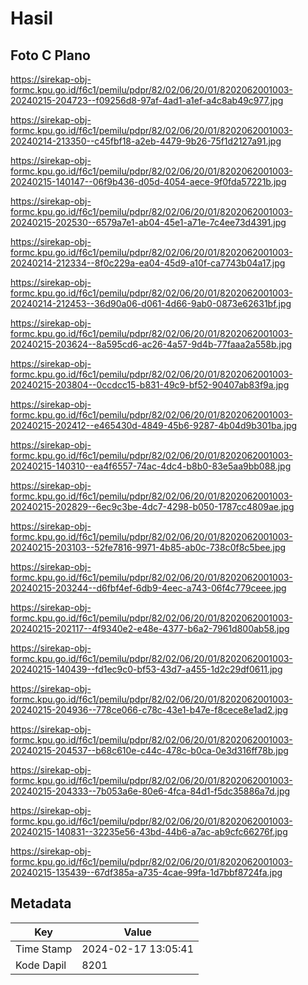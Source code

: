 # Hasil

## Foto C Plano

https://sirekap-obj-formc.kpu.go.id/f6c1/pemilu/pdpr/82/02/06/20/01/8202062001003-20240215-204723--f09256d8-97af-4ad1-a1ef-a4c8ab49c977.jpg

https://sirekap-obj-formc.kpu.go.id/f6c1/pemilu/pdpr/82/02/06/20/01/8202062001003-20240214-213350--c45fbf18-a2eb-4479-9b26-75f1d2127a91.jpg

https://sirekap-obj-formc.kpu.go.id/f6c1/pemilu/pdpr/82/02/06/20/01/8202062001003-20240215-140147--06f9b436-d05d-4054-aece-9f0fda57221b.jpg

https://sirekap-obj-formc.kpu.go.id/f6c1/pemilu/pdpr/82/02/06/20/01/8202062001003-20240215-202530--6579a7e1-ab04-45e1-a71e-7c4ee73d4391.jpg

https://sirekap-obj-formc.kpu.go.id/f6c1/pemilu/pdpr/82/02/06/20/01/8202062001003-20240214-212334--8f0c229a-ea04-45d9-a10f-ca7743b04a17.jpg

https://sirekap-obj-formc.kpu.go.id/f6c1/pemilu/pdpr/82/02/06/20/01/8202062001003-20240214-212453--36d90a06-d061-4d66-9ab0-0873e62631bf.jpg

https://sirekap-obj-formc.kpu.go.id/f6c1/pemilu/pdpr/82/02/06/20/01/8202062001003-20240215-203624--8a595cd6-ac26-4a57-9d4b-77faaa2a558b.jpg

https://sirekap-obj-formc.kpu.go.id/f6c1/pemilu/pdpr/82/02/06/20/01/8202062001003-20240215-203804--0ccdcc15-b831-49c9-bf52-90407ab83f9a.jpg

https://sirekap-obj-formc.kpu.go.id/f6c1/pemilu/pdpr/82/02/06/20/01/8202062001003-20240215-202412--e465430d-4849-45b6-9287-4b04d9b301ba.jpg

https://sirekap-obj-formc.kpu.go.id/f6c1/pemilu/pdpr/82/02/06/20/01/8202062001003-20240215-140310--ea4f6557-74ac-4dc4-b8b0-83e5aa9bb088.jpg

https://sirekap-obj-formc.kpu.go.id/f6c1/pemilu/pdpr/82/02/06/20/01/8202062001003-20240215-202829--6ec9c3be-4dc7-4298-b050-1787cc4809ae.jpg

https://sirekap-obj-formc.kpu.go.id/f6c1/pemilu/pdpr/82/02/06/20/01/8202062001003-20240215-203103--52fe7816-9971-4b85-ab0c-738c0f8c5bee.jpg

https://sirekap-obj-formc.kpu.go.id/f6c1/pemilu/pdpr/82/02/06/20/01/8202062001003-20240215-203244--d6fbf4ef-6db9-4eec-a743-06f4c779ceee.jpg

https://sirekap-obj-formc.kpu.go.id/f6c1/pemilu/pdpr/82/02/06/20/01/8202062001003-20240215-202117--4f9340e2-e48e-4377-b6a2-7961d800ab58.jpg

https://sirekap-obj-formc.kpu.go.id/f6c1/pemilu/pdpr/82/02/06/20/01/8202062001003-20240215-140439--fd1ec9c0-bf53-43d7-a455-1d2c29df0611.jpg

https://sirekap-obj-formc.kpu.go.id/f6c1/pemilu/pdpr/82/02/06/20/01/8202062001003-20240215-204936--778ce066-c78c-43e1-b47e-f8cece8e1ad2.jpg

https://sirekap-obj-formc.kpu.go.id/f6c1/pemilu/pdpr/82/02/06/20/01/8202062001003-20240215-204537--b68c610e-c44c-478c-b0ca-0e3d316ff78b.jpg

https://sirekap-obj-formc.kpu.go.id/f6c1/pemilu/pdpr/82/02/06/20/01/8202062001003-20240215-204333--7b053a6e-80e6-4fca-84d1-f5dc35886a7d.jpg

https://sirekap-obj-formc.kpu.go.id/f6c1/pemilu/pdpr/82/02/06/20/01/8202062001003-20240215-140831--32235e56-43bd-44b6-a7ac-ab9cfc66276f.jpg

https://sirekap-obj-formc.kpu.go.id/f6c1/pemilu/pdpr/82/02/06/20/01/8202062001003-20240215-135439--67df385a-a735-4cae-99fa-1d7bbf8724fa.jpg


## Metadata

| Key        | Value               |
| ---------- | ------------------- |
| Time Stamp | 2024-02-17 13:05:41 |
| Kode Dapil | 8201                |



